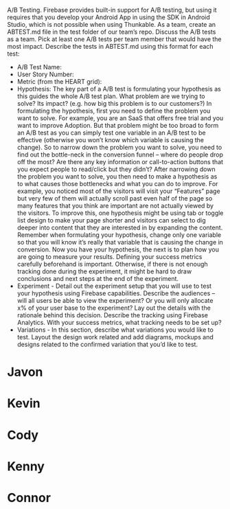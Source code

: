 A/B Testing. Firebase provides built-in support for A/B testing, but using it requires that you develop your Android App in using the SDK in Android Studio, which is not possible when using Thunkable.
As a team, create an ABTEST.md file in the test folder of our team’s repo.  Discuss the A/B tests as a team. Pick at least one A/B tests per team member that would have the most impact. 
Describe the tests in ABTEST.md using this format for each test:

- A/B Test Name:
- User Story Number:
- Metric (from the HEART grid):
- Hypothesis: The key part of a A/B test is formulating your hypothesis as this guides the whole A/B test plan. What problem are we trying to solve? Its impact? (e.g. how big this problem is to our customers?) In formulating the hypothesis, first you need to define the problem you want to solve. For example, you are an SaaS that offers free trial and you want to improve Adoption. But that problem might be too broad to form an A/B test as you can simply test one variable in an A/B test to be effective (otherwise you won’t know which variable is causing the change). So to narrow down the problem you want to solve, you need to find out the bottle-neck in the conversion funnel – where do people drop off the most? Are there any key information or call-to-action buttons that you expect people to read/click but they didn’t? 
After narrowing down the problem you want to solve, you then need to make a hypothesis as to what causes those bottlenecks and what you can do to improve. For example, you noticed most of the visitors will visit your “Features” page but very few of them will actually scroll past even half of the page so many features that you think are important are not actually viewed by the visitors. To improve this, one hypothesis might be using tab or toggle list design to make your page shorter and visitors can select to dig deeper into content that they are interested in by expanding the content. Remember when formulating your hypothesis, change only one variable so that you will know it’s really that variable that is causing the change in conversion.
Now you have your hypothesis, the next is to plan how you are going to measure your results. Defining your success metrics carefully beforehand is important. Otherwise, if there is not enough tracking done during the experiment, it might be hard to draw conclusions and next steps at the end of the experiment.
- Experiment - Detail out the experiment setup that you will use to test your hypothesis using Firebase capabilities. Describe the audiences – will all users be able to view the experiment? Or you will only allocate x% of your user base to the experiment? Lay out the details with the rationale behind this decision. Describe the tracking using Firebase Analytics. With your success metrics, what tracking needs to be set up? 
- Variations - In this section, describe what variations you would like to test. Layout the design work related and add diagrams, mockups and designs related to the confirmed variation that you’d like to test.

# Javon

<!--type here-->

# Kevin

<!--type here-->

# Cody

<!--type here-->

# Kenny

<!--type here-->

# Connor

<!--type here-->
